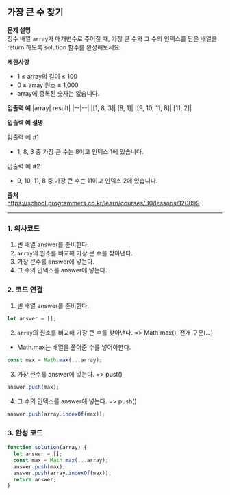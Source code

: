 ## 가장 큰 수 찾기

**문제 설명**  
정수 배열 `array`가 매개변수로 주어질 때, 가장 큰 수와 그 수의 인덱스를 담은 배열을 return 하도록 solution 함수를 완성해보세요.

**제한사항**

- 1 ≤ array의 길이 ≤ 100
- 0 ≤ array 원소 ≤ 1,000
- array에 중복된 숫자는 없습니다.

**입출력 예**
|array| result|
|--|--|
|[1, 8, 3]| [8, 1]|
|[9, 10, 11, 8]| [11, 2]|

**입출력 예 설명**

입출력 예 #1

- 1, 8, 3 중 가장 큰 수는 8이고 인덱스 1에 있습니다.

입출력 예 #2

- 9, 10, 11, 8 중 가장 큰 수는 11이고 인덱스 2에 있습니다.

**출처**  
https://school.programmers.co.kr/learn/courses/30/lessons/120899

---

### 1. 의사코드

1. 빈 배열 answer를 준비한다.
2. `array`의 원소를 비교해 가장 큰 수를 찾아낸다.
3. 가장 큰수를 answer에 넣는다.
4. 그 수의 인덱스를 answer에 넣는다.

### 2. 코드 연결

1. 빈 배열 answer를 준비한다.

```javascript
let answer = [];
```

2. `array`의 원소를 비교해 가장 큰 수를 찾아낸다. => Math.max(), 전개 구문(...)

- Math.max는 배열을 풀어준 수를 넣어야한다.

```javascript
const max = Math.max(...array);
```

3. 가장 큰수를 answer에 넣는다. => pust()

```javascript
answer.push(max);
```

4. 그 수의 인덱스를 answer에 넣는다. => push()

```javascript
answer.push(array.indexOf(max));
```

### 3. 완성 코드

```javascript
function solution(array) {
  let answer = [];
  const max = Math.max(...array);
  answer.push(max);
  answer.push(array.indexOf(max));
  return answer;
}
```
